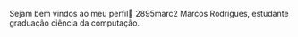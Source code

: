  Sejam bem vindos ao meu perfil🏁
 2895marc2
Marcos Rodrigues, estudante graduação ciência da computação.
